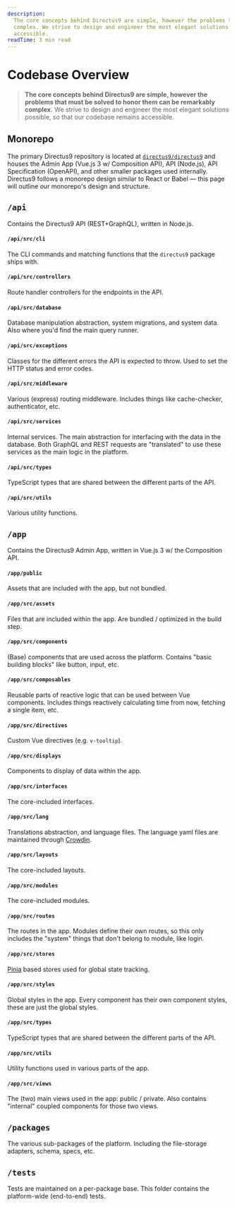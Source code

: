 ```yaml
---
description:
  The core concepts behind Directus9 are simple, however the problems that must be solved to honor them can be remarkably
  complex. We strive to design and engineer the most elegant solutions possible, so that our codebase remains
  accessible.
readTime: 3 min read
---
```


# Codebase Overview

> **The core concepts behind Directus9 are simple, however the problems that must be solved to honor them can be
> remarkably complex.** We strive to design and engineer the most elegant solutions possible, so that our codebase
> remains accessible.

## Monorepo

The primary Directus9 repository is located at [`directus9/directus9`](https://github.com/directus9/directus9) and houses the
Admin App (Vue.js 3 w/ Composition API), API (Node.js), API Specification (OpenAPI), and other smaller packages used
internally. Directus9 follows a monorepo design similar to React or Babel — this page will outline our monorepo's design
and structure.

## `/api`

Contains the Directus9 API (REST+GraphQL), written in Node.js.

#### `/api/src/cli`

The CLI commands and matching functions that the `directus9` package ships with.

#### `/api/src/controllers`

Route handler controllers for the endpoints in the API.

#### `/api/src/database`

Database manipulation abstraction, system migrations, and system data. Also where you'd find the main query runner.

#### `/api/src/exceptions`

Classes for the different errors the API is expected to throw. Used to set the HTTP status and error codes.

#### `/api/src/middleware`

Various (express) routing middleware. Includes things like cache-checker, authenticator, etc.

#### `/api/src/services`

Internal services. The main abstraction for interfacing with the data in the database. Both GraphQL and REST requests
are "translated" to use these services as the main logic in the platform.

#### `/api/src/types`

TypeScript types that are shared between the different parts of the API.

#### `/api/src/utils`

Various utility functions.

## `/app`

Contains the Directus9 Admin App, written in Vue.js 3 w/ the Composition API.

#### `/app/public`

Assets that are included with the app, but not bundled.

#### `/app/src/assets`

Files that are included within the app. Are bundled / optimized in the build step.

#### `/app/src/components`

(Base) components that are used across the platform. Contains "basic building blocks" like button, input, etc.

#### `/app/src/composables`

Reusable parts of reactive logic that can be used between Vue components. Includes things reactively calculating time
from now, fetching a single item, etc.

#### `/app/src/directives`

Custom Vue directives (e.g. `v-tooltip`).

#### `/app/src/displays`

Components to display of data within the app.

#### `/app/src/interfaces`

The core-included interfaces.

#### `/app/src/lang`

Translations abstraction, and language files. The language yaml files are maintained through
[Crowdin](https://locales.directus9.io).

#### `/app/src/layouts`

The core-included layouts.

#### `/app/src/modules`

The core-included modules.

#### `/app/src/routes`

The routes in the app. Modules define their own routes, so this only includes the "system" things that don't belong to
module, like login.

#### `/app/src/stores`

[Pinia](https://pinia.esm.dev) based stores used for global state tracking.

#### `/app/src/styles`

Global styles in the app. Every component has their own component styles, these are just the global styles.

#### `/app/src/types`

TypeScript types that are shared between the different parts of the API.

#### `/app/src/utils`

Utility functions used in various parts of the app.

#### `/app/src/views`

The (two) main views used in the app: public / private. Also contains "internal" coupled components for those two views.

## `/packages`

The various sub-packages of the platform. Including the file-storage adapters, schema, specs, etc.

## `/tests`

Tests are maintained on a per-package base. This folder contains the platform-wide (end-to-end) tests.
